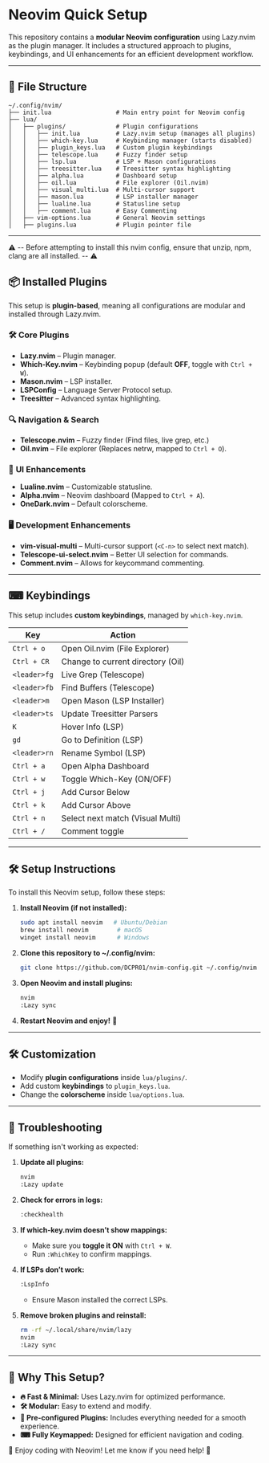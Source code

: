 
# Neovim Quick Setup

This repository contains a **modular Neovim configuration** using Lazy.nvim as the plugin manager. It includes a structured approach to plugins, keybindings, and UI enhancements for an efficient development workflow.

---

## 📂 **File Structure**
```
~/.config/nvim/
├── init.lua                  # Main entry point for Neovim config
├── lua/
│   ├── plugins/              # Plugin configurations
│   │   ├── init.lua          # Lazy.nvim setup (manages all plugins)
│   │   ├── which-key.lua     # Keybinding manager (starts disabled)
│   │   ├── plugin_keys.lua   # Custom plugin keybindings
│   │   ├── telescope.lua     # Fuzzy finder setup
│   │   ├── lsp.lua           # LSP + Mason configurations
│   │   ├── treesitter.lua    # Treesitter syntax highlighting
│   │   ├── alpha.lua         # Dashboard setup
│   │   ├── oil.lua           # File explorer (Oil.nvim)
│   │   ├── visual_multi.lua  # Multi-cursor support
│   │   ├── mason.lua         # LSP installer manager
│   │   ├── lualine.lua       # Statusline setup
│   │   ├── comment.lua       # Easy Commenting 
│   ├── vim-options.lua       # General Neovim settings 
│   ├── plugins.lua           # Plugin pointer file
```

---

⚠️ --  Before attempting to install this nvim config, ensure that unzip, npm, clang are all installed.  --  ⚠️

## 📦 **Installed Plugins**
This setup is **plugin-based**, meaning all configurations are modular and installed through Lazy.nvim.

### 🛠 **Core Plugins**
- **Lazy.nvim** – Plugin manager.
- **Which-Key.nvim** – Keybinding popup (default **OFF**, toggle with `Ctrl + W`).
- **Mason.nvim** – LSP installer.
- **LSPConfig** – Language Server Protocol setup.
- **Treesitter** – Advanced syntax highlighting.

### 🔍 **Navigation & Search**
- **Telescope.nvim** – Fuzzy finder (Find files, live grep, etc.)
- **Oil.nvim** – File explorer (Replaces netrw, mapped to `Ctrl + O`).

### 🎨 **UI Enhancements**
- **Lualine.nvim** – Customizable statusline.
- **Alpha.nvim** – Neovim dashboard (Mapped to `Ctrl + A`).
- **OneDark.nvim** – Default colorscheme.

### 🖥 **Development Enhancements**
- **vim-visual-multi** – Multi-cursor support (`<C-n>` to select next match).
- **Telescope-ui-select.nvim** – Better UI selection for commands.
- **Comment.nvim** – Allows for keycommand commenting.
---

## ⌨ **Keybindings**
This setup includes **custom keybindings**, managed by `which-key.nvim`.

| Key | Action |
|-----|--------|
| `Ctrl + o` | Open Oil.nvim (File Explorer) |
| `Ctrl + CR` | Change to current directory (Oil) |
| `<leader>fg` | Live Grep (Telescope) |
| `<leader>fb` | Find Buffers (Telescope) |
| `<leader>m` | Open Mason (LSP Installer) |
| `<leader>ts` | Update Treesitter Parsers |
| `K` | Hover Info (LSP) |
| `gd` | Go to Definition (LSP) |
| `<leader>rn` | Rename Symbol (LSP) |
| `Ctrl + a` | Open Alpha Dashboard |
| `Ctrl + w` | Toggle Which-Key (ON/OFF) |
| `Ctrl + j` | Add Cursor Below |
| `Ctrl + k` | Add Cursor Above |
| `Ctrl + n` | Select next match (Visual Multi) |
| `Ctrl + /` | Comment toggle |

---

## 🛠 **Setup Instructions**
To install this Neovim setup, follow these steps:

1. **Install Neovim (if not installed):**
   ```sh
   sudo apt install neovim   # Ubuntu/Debian
   brew install neovim        # macOS
   winget install neovim      # Windows
   ```

2. **Clone this repository to ~/.config/nvim:**
   ```sh
   git clone https://github.com/DCPR01/nvim-config.git ~/.config/nvim
   ```

3. **Open Neovim and install plugins:**
   ```sh
   nvim
   :Lazy sync
   ```

4. **Restart Neovim and enjoy!** 🚀

---

## 🛠 **Customization**
- Modify **plugin configurations** inside `lua/plugins/`.
- Add custom **keybindings** to `plugin_keys.lua`.
- Change the **colorscheme** inside `lua/options.lua`.

---

## 🔄 **Troubleshooting**
If something isn't working as expected:

1. **Update all plugins:**
   ```sh
   nvim
   :Lazy update
   ```

2. **Check for errors in logs:**
   ```sh
   :checkhealth
   ```

3. **If which-key.nvim doesn’t show mappings:**
   - Make sure you **toggle it ON** with `Ctrl + W`.
   - Run `:WhichKey` to confirm mappings.

4. **If LSPs don’t work:**
   ```sh
   :LspInfo
   ```
   - Ensure Mason installed the correct LSPs.

5. **Remove broken plugins and reinstall:**
   ```sh
   rm -rf ~/.local/share/nvim/lazy
   nvim
   :Lazy sync
   ```

---

## 🎯 **Why This Setup?**
- **🔥 Fast & Minimal:** Uses Lazy.nvim for optimized performance.
- **🛠 Modular:** Easy to extend and modify.
- **🔄 Pre-configured Plugins:** Includes everything needed for a smooth experience.
- **⌨ Fully Keymapped:** Designed for efficient navigation and coding.

🚀 Enjoy coding with Neovim! Let me know if you need help! 🎯
